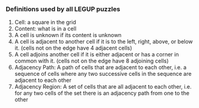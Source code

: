 ### Definitions used by all LEGUP puzzles
1. Cell: a square in the grid
2. Content: what is in a cell
3. A cell is unknown if its content is unknown
4. A cell is adjacent to another cell if it is to the left, right, above, or below it. (cells not on the edge have 4 adjacent cells)
5. A cell adjoins another cell if it is either adjacent or has a corner in common with it. (cells not on the edge have 8 adjoining cells)
6. Adjacency Path: A path of cells that are adjacent to each other, i.e. a sequence of cells where any two successive cells in the sequence are adjacent to each other
7. Adjacency Region: A set of cells that are all adjacent to each other, i.e. for any two cells of the set there is an adjacency path from one to the other
